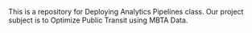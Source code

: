 This is a repository for Deploying Analytics Pipelines class.
Our project subject is to Optimize Public Transit using MBTA Data.
